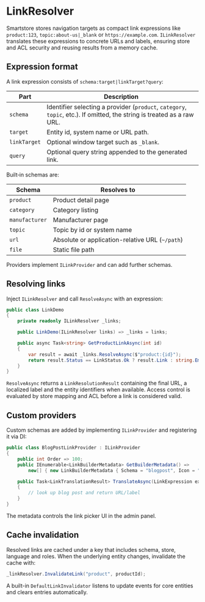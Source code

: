 # LinkResolver

Smartstore stores navigation targets as compact link expressions like `product:123`, `topic:about-us|_blank` or `https://example.com`. `ILinkResolver` translates these expressions to concrete URLs and labels, ensuring store and ACL security and reusing results from a memory cache.

## Expression format

A link expression consists of `schema:target|linkTarget?query`:

| Part | Description |
| --- | --- |
| `schema` | Identifier selecting a provider (`product`, `category`, `topic`, etc.). If omitted, the string is treated as a raw URL. |
| `target` | Entity id, system name or URL path. |
| `linkTarget` | Optional window target such as `_blank`. |
| `query` | Optional query string appended to the generated link. |

Built‑in schemas are:

| Schema | Resolves to |
| --- | --- |
| `product` | Product detail page |
| `category` | Category listing |
| `manufacturer` | Manufacturer page |
| `topic` | Topic by id or system name |
| `url` | Absolute or application-relative URL (`~/path`) |
| `file` | Static file path |

Providers implement `ILinkProvider` and can add further schemas.

## Resolving links

Inject `ILinkResolver` and call `ResolveAsync` with an expression:

```csharp
public class LinkDemo
{
    private readonly ILinkResolver _links;

    public LinkDemo(ILinkResolver links) => _links = links;

    public async Task<string> GetProductLinkAsync(int id)
    {
        var result = await _links.ResolveAsync($"product:{id}");
        return result.Status == LinkStatus.Ok ? result.Link : string.Empty;
    }
}
```

`ResolveAsync` returns a `LinkResolutionResult` containing the final URL, a localized label and the entity identifiers when available. Access control is evaluated by store mapping and ACL before a link is considered valid.

## Custom providers

Custom schemas are added by implementing `ILinkProvider` and registering it via DI:

```csharp
public class BlogPostLinkProvider : ILinkProvider
{
    public int Order => 100;
    public IEnumerable<LinkBuilderMetadata> GetBuilderMetadata() =>
        new[] { new LinkBuilderMetadata { Schema = "blogpost", Icon = "fa fa-blog", ResKey = "Common.Entity.BlogPost" } };

    public Task<LinkTranslationResult> TranslateAsync(LinkExpression expr, int storeId, int languageId)
    {
        // look up blog post and return URL/label
    }
}
```

The metadata controls the link picker UI in the admin panel.

## Cache invalidation

Resolved links are cached under a key that includes schema, store, language and roles. When the underlying entity changes, invalidate the cache with:

```csharp
_linkResolver.InvalidateLink("product", productId);
```

A built-in `DefaultLinkInvalidator` listens to update events for core entities and clears entries automatically.